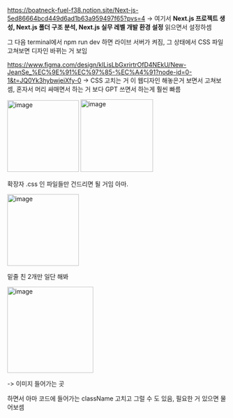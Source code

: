 https://boatneck-fuel-f38.notion.site/Next-js-5ed86664bcd449d6ad1b63a959497f65?pvs=4
-> 여기서 **Next.js 프로젝트 생성, Next.js 폴더 구조 분석, Next.js 실무 레벨 개발 환경 설정** 읽으면서 설정하셈

그 다음 terminal에서 npm run dev 하면 라이브 서버가 켜짐, 그 상태에서 CSS 파일 고쳐보면 디자인 바뀌는 거 보임

https://www.figma.com/design/klLisLbGxrirtrOfD4NEkU/New-JeanSe_%EC%9E%91%EC%97%85-%EC%A4%91?node-id=0-1&t=JQ0Yk3hybwjeiXfy-0
-> CSS 고치는 거 이 웹디자인 해놓은거 보면서 고쳐보셈, 혼자서 머리 싸매면서 하는 거 보다 GPT 쓰면서 하는게 훨씬 빠름

<img width="164" alt="image" src="https://github.com/user-attachments/assets/bb580e38-600c-4c13-9c15-47c2a11c780b">

<img width="166" alt="image" src="https://github.com/user-attachments/assets/4b6f8a9c-f21f-4c3d-b2d6-cfe9ebbcba94">

확장자 .css 인 파일들만 건드리면 될 거임 아마.

<img width="164" alt="image" src="https://github.com/user-attachments/assets/6c4d1307-6472-48c6-8bd4-8ff31b2c230f">

밑줄 친 2개만 일단 해봐

<img width="197" alt="image" src="https://github.com/user-attachments/assets/b0a7ec7b-3172-4e08-9460-69fec210d8b7">

-> 이미지 들어가는 곳

하면서 아마 코드에 들어가는 className 고치고 그럴 수 도 있음, 필요한 거 있으면 물어보셈
